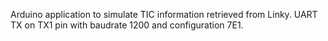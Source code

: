 Arduino application to simulate TIC information retrieved from Linky.
UART TX on TX1 pin with baudrate 1200 and configuration 7E1.
